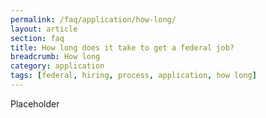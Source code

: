 ```yaml
---
permalink: /faq/application/how-long/
layout: article
section: faq
title: How long does it take to get a federal job?
breadcrumb: How long
category: application
tags: [federal, hiring, process, application, how long]
---
```


Placeholder
